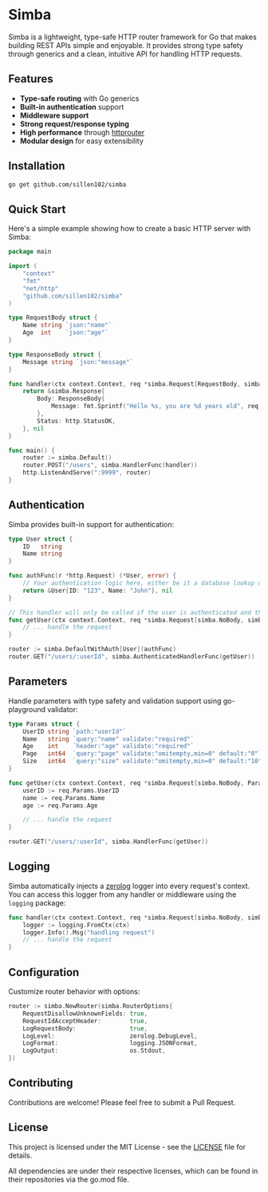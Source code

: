 # Simba

Simba is a lightweight, type-safe HTTP router framework for Go that makes building REST APIs simple and enjoyable. It provides strong type safety through generics and a clean, intuitive API for handling HTTP requests.

## Features

- **Type-safe routing** with Go generics
- **Built-in authentication** support
- **Middleware support**
- **Strong request/response typing**
- **High performance** through [httprouter](https://github.com/julienschmidt/httprouter)
- **Modular design** for easy extensibility

## Installation

```bash
go get github.com/sillen102/simba
```

## Quick Start

Here's a simple example showing how to create a basic HTTP server with Simba:

```go
package main

import (
    "context"
    "fmt"
    "net/http"
    "github.com/sillen102/simba"
)

type RequestBody struct {
    Name string `json:"name"`
    Age  int    `json:"age"`
}

type ResponseBody struct {
    Message string `json:"message"`
}

func handler(ctx context.Context, req *simba.Request[RequestBody, simba.NoParams]) (*simba.Response, error) {
    return &simba.Response{
        Body: ResponseBody{
            Message: fmt.Sprintf("Hello %s, you are %d years old", req.Body.Name, req.Body.Age),
        },
        Status: http.StatusOK,
    }, nil
}

func main() {
    router := simba.Default()
    router.POST("/users", simba.HandlerFunc(handler))
    http.ListenAndServe(":9999", router)
}
```

## Authentication

Simba provides built-in support for authentication:

```go
type User struct {
    ID   string
    Name string
}

func authFunc(r *http.Request) (*User, error) {
    // Your authentication logic here, either be it a database lookup or any other authentication method
    return &User{ID: "123", Name: "John"}, nil
}

// This handler will only be called if the user is authenticated and the user is available as one of the function parameters
func getUser(ctx context.Context, req *simba.Request[simba.NoBody, simba.NoParams], user *User) (*simba.Response, error) {
    // ... handle the request
}

router := simba.DefaultWithAuth[User](authFunc)
router.GET("/users/:userId", simba.AuthenticatedHandlerFunc(getUser))
```

## Parameters

Handle parameters with type safety and validation support using go-playground validator:

```go
type Params struct {
    UserID string `path:"userId"`
    Name   string `query:"name" validate:"required"`
    Age    int    `header:"age" validate:"required"`
    Page   int64  `query:"page" validate:"omitempty,min=0" default:"0"`
    Size   int64  `query:"size" validate:"omitempty,min=0" default:"10"`
}

func getUser(ctx context.Context, req *simba.Request[simba.NoBody, Params]) (*simba.Response, error) {
    userID := req.Params.UserID
    name := req.Params.Name
    age := req.Params.Age

    // ... handle the request
}

router.GET("/users/:userId", simba.HandlerFunc(getUser))
```

## Logging

Simba automatically injects a [zerolog](https://github.com/rs/zerolog) logger into every request's context. You can access this logger from any handler or middleware using the `logging` package:

```go
func handler(ctx context.Context, req *simba.Request[simba.NoBody, simba.NoParams]) (*simba.Response, error) {
    logger := logging.FromCtx(ctx)
    logger.Info().Msg("handling request")
    // ... handle the request
}
```

## Configuration

Customize router behavior with options:

```go
router := simba.NewRouter(simba.RouterOptions{
    RequestDisallowUnknownFields: true,
    RequestIdAcceptHeader:        true,
    LogRequestBody:               true,
	LogLevel:                     zerolog.DebugLevel,
    LogFormat:                    logging.JSONFormat,
    LogOutput:                    os.Stdout,
})
```

## Contributing

Contributions are welcome! Please feel free to submit a Pull Request.

## License

This project is licensed under the MIT License - see the [LICENSE](LICENSE) file for details.

All dependencies are under their respective licenses, which can be found in their repositories via the go.mod file.
